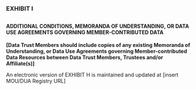 ## 
### EXHIBIT I


## 
#### ADDITIONAL CONDITIONS, MEMORANDA OF UNDERSTANDING, OR DATA USE AGREEMENTS GOVERNING MEMBER-CONTRIBUTED DATA

**[Data Trust Members should include copies of any existing Memoranda of Understanding, or Data Use Agreements governing Member-contributed Data Resources between Data Trust Members, Trustees and/or Affiliate(s)]**

An electronic version of EXHIBIT H is maintained and updated at [insert MOU/DUA Registry URL]

##
